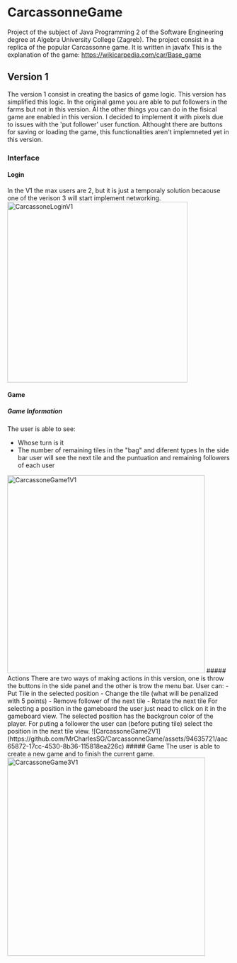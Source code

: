 # CarcassonneGame
Project of the subject of Java Programming 2 of the Software Engineering degree at Algebra University College (Zagreb). The project consist in a  replica of the popular Carcassonne game. It is written in javafx
This is the explanation of the game: https://wikicarpedia.com/car/Base_game
## Version 1
The version 1 consist in creating the basics of game logic. This version has simplified this logic. In the original game you are able to put followers in the farms but not in this version. Al the other things you can do in the fisical game are enabled in this version.
I decided to implement it with pixels due to issues with the 'put follower' user function.
Althought there are buttons for saving or loading the game, this functionalities aren't implemneted yet in this version.
### Interface
#### Login
In the V1 the max users are 2, but it is just a temporaly solution becaouse one of the verison 3 will start implement networking.
<img width="407" alt="CarcassoneLoginV1" src="https://github.com/MrCharlesSG/CarcassonneGame/assets/94635721/cc5c9321-7326-4ed9-8cb4-0a4bf72b7d19">
#### Game
##### Game Information
The user is able to see:
 - Whose turn is it
 - The number of remaining tiles in the "bag" and diferent types
In the side bar user will see the next tile and the puntuation and remaining followers of each user
<img width="446" alt="CarcassoneGame1V1" src="https://github.com/MrCharlesSG/CarcassonneGame/assets/94635721/3c9a2a4a-0565-4f3c-9b14-f7b9907bcfcb">
##### Actions
There are two ways of making actions in this version, one is throw the buttons in the side panel and the other is trow the menu bar. User can:
  - Put Tile in the selected position
  - Change the tile (what will be penalized with 5 points)
  - Remove follower of the next tile
  - Rotate the next tile
For selecting a position in the gameboard the user just nead to click on it in the gameboard view. The selected position has the backgroun color of the player.
For puting a follower the user can (before puting tile) select the position in the next tile view.
![CarcassoneGame2V1](https://github.com/MrCharlesSG/CarcassonneGame/assets/94635721/aac65872-17cc-4530-8b36-115818ea226c)
##### Game
The user is able to create a new game and to finish the current game.
<img width="447" alt="CarcassoneGame3V1" src="https://github.com/MrCharlesSG/CarcassonneGame/assets/94635721/82919644-69b8-43cf-a283-c21c3fddd88a">
